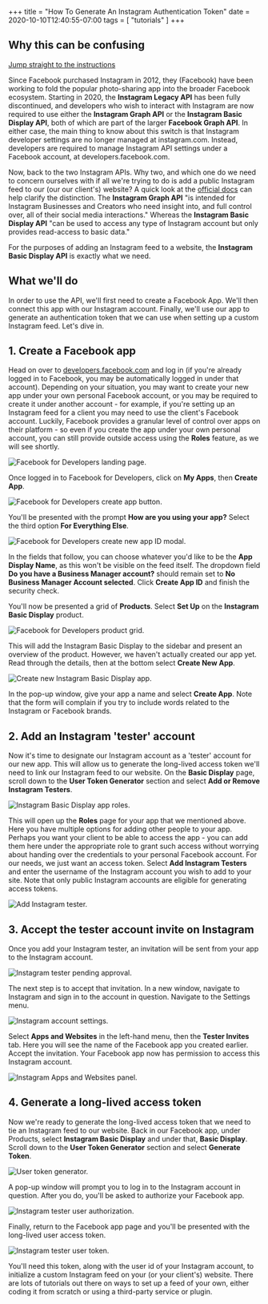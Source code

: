 +++
title = "How To Generate An Instagram Authentication Token"
date = 2020-10-10T12:40:55-07:00
tags = [ "tutorials" ]
+++

## Why this can be confusing

[Jump straight to the instructions](#what-well-do)

Since Facebook purchased Instagram in 2012, they (Facebook) have been working
to fold the popular photo-sharing app into the broader Facebook ecosystem.
Starting in 2020, the **Instagram Legacy API** has been fully discontinued, and
developers who wish to interact with Instagram are now required to use either
the **Instagram Graph API** or the **Instagram Basic Display API**, both of
which are part of the larger **Facebook Graph API**. In either case, the main
thing to know about this switch is that Instagram developer settings are no
longer managed at instagram.com. Instead, developers are required to manage
Instagram API settings under a Facebook account, at developers.facebook.com.

Now, back to the two Instagram APIs. Why two, and which one do we need to
concern ourselves with if all we're trying to do is add a public Instagram
feed to our (our our client's) website? A quick look at the [official
docs](https://developers.facebook.com/docs/instagram-api) can help clarify the
distinction. The **Instagram Graph API** "is intended for Instagram Businesses
and Creators who need insight into, and full control over, all of their social
media interactions." Whereas the **Instagram Basic Display API** "can be used
to access any type of Instagram account but only provides read-access to basic
data."

For the purposes of adding an Instagram feed to a website, the
**Instagram Basic Display API** is exactly what we need.

## What we'll do

In order to use the API, we'll first need to create a Facebook App. We'll then
connect this app with our Instagram account. Finally, we'll use our app to
generate an authentication token that we can use when setting up a custom
Instagram feed. Let's dive in.

## 1. Create a Facebook app

Head on over to [developers.facebook.com](https://developers.facebook.com) and
log in (if you're already logged in to Facebook, you may be automatically
logged in under that account). Depending on your situation, you may want to
create your new app under your own personal Facebook account, or you may be
required to create it under another account - for example, if you're setting
up an Instagram feed for a client you may need to use the client's Facebook
account. Luckily, Facebook provides a granular level of control over apps on
their platform - so even if you create the app under your own personal
account, you can still provide outside access using the **Roles** feature, as
we will see shortly.

![Facebook for Developers landing page.](/img/note-insta-token-facebook-developers-landing.png "Facebook for Developers landing page")

Once logged in to Facebook for Developers, click on **My Apps**, then **Create
App**.

![Facebook for Developers create app button.](/img/note-insta-token-create-new-facebook-app.png)

You'll be presented with the prompt **How are you using your app?**
Select the third option **For Everything Else**.

![Facebook for Developers create new app ID modal.](/img/note-insta-token-create-app-id.png)

In the fields that follow, you can choose whatever you'd like to be the **App
Display Name**, as this won't be visible on the feed itself. The dropdown
field **Do you have a Business Manager account?** should remain set to **No
Business Manager Account selected**. Click **Create App ID** and finish the
security check.

You'll now be presented a grid of **Products**. Select **Set
Up** on the **Instagram Basic Display** product.

![Facebook for Developers product grid.](/img/note-insta-token-product-grid.png)

This will add the Instagram Basic Display to the sidebar and present an
overview of the product. However, we haven't actually created our app yet.
Read through the details, then at the bottom select **Create New App**.

![Create new Instagram Basic Display app.](/img/note-insta-token-create-new-instagram-basic-display-app.png)

In the pop-up window, give your app a name and select **Create App**. Note
that the form will complain if you try to include words related to the
Instagram or Facebook brands.

## 2. Add an Instagram 'tester' account

Now it's time to designate our Instagram account as a 'tester' account for our
new app. This will allow us to generate the long-lived access token we'll need
to link our Instagram feed to our website. On the **Basic Display** page, scroll
down to the **User Token Generator** section and select **Add or Remove Instagram
Testers**.

![Instagram Basic Display app roles.](/img/note-insta-token-add-app-roles.png)

This will open up the **Roles** page for your app that we mentioned
above. Here you have multiple options for adding other people to your app.
Perhaps you want your client to be able to access the app - you can add them
here under the appropriate role to grant such access without worrying about
handing over the credentials to your personal Facebook account. For our needs,
we just want an access token. Select **Add Instagram Testers** and enter the
username of the Instagram account you wish to add to your site. Note that only
public Instagram accounts are eligible for generating access tokens.

![Add Instagram tester.](/img/note-insta-token-add-instagram-tester.png)

## 3. Accept the tester account invite on Instagram

Once you add your Instagram tester, an invitation will be sent from your app to
the Instagram account.

![Instagram tester pending approval.](/img/note-insta-token-instagram-tester-pending.png)

The next step is to accept that invitation. In a new window, navigate
to Instagram and sign in to the account in question. Navigate to the Settings
menu.

![Instagram account settings.](/img/note-insta-token-instagram-settings.png)

Select **Apps and Websites** in the left-hand menu, then the **Tester
Invites** tab. Here you will see the name of the Facebook app you created
earlier. Accept the invitation. Your Facebook app now has permission to access
this Instagram account.

![Instagram Apps and Websites panel.](/img/note-insta-token-instagram-apps-websites-panel.png)

## 4. Generate a long-lived access token

Now we're ready to generate the long-lived access token that we need to tie an
Instagram feed to our website. Back in our Facebook app, under Products,
select **Instagram Basic Display** and under that, **Basic Display**. Scroll down to
the **User Token Generator** section and select **Generate Token**.

![User token generator.](/img/note-insta-token-user-token-generator.png)

A pop-up window will prompt you to log in to the Instagram account in
question. After you do, you'll be asked to authorize your Facebook app.

![Instagram tester user authorization.](/img/note-insta-token-user-authorization.png)

Finally, return to the Facebook app page and you'll be presented with the
long-lived user access token.

![Instagram tester user token.](/img/note-insta-token-token-presentation.png)

You'll need this token, along with the user id of your Instagram account, to
initialize a custom Instagram feed on your (or your client's) website. There
are lots of tutorials out there on ways to set up a feed of your own, either
coding it from scratch or using a third-party service or plugin.
